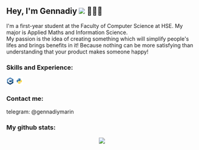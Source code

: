 ## Hey, I'm Gennadiy <img src="https://media.giphy.com/media/hvRJCLFzcasrR4ia7z/giphy.gif" width="25px"> 👨🏼‍💻 

<!-- ![Developer](https://github.com/gennadiymarin/gennadiymarin/blob/main/let'sCode.jpg) -->

I'm a first-year student at the Faculty of Computer Science at HSE. My major is Applied Maths and Information Science.
<br/> My passion is the idea of creating something which will simplify people's lifes and brings benefits in it! Because nothing can be more satisfying than understanding that your product makes someone happy! 


### Skills and Experience:
<code><img height="20" src="https://raw.githubusercontent.com/github/explore/80688e429a7d4ef2fca1e82350fe8e3517d3494d/topics/cpp/cpp.png"></code>
<code><img height="20" src="https://raw.githubusercontent.com/github/explore/80688e429a7d4ef2fca1e82350fe8e3517d3494d/topics/python/python.png"></code>


### Contact me:
  telegram: @gennadiymarin

### My github stats:
<p align="center"> <img src="https://github-readme-stats.vercel.app/api?username=gennadiymarin&show_icons=true&theme=graywhite" />

<!-- ![](https://komarev.com/ghpvc/?username=gennadiymarin) -->
